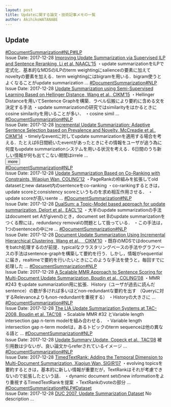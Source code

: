 ```yaml
---
layout: post
title: Updateに関する論文・技術記事メモの一覧
author: AkihikoWATANABE
---
```

## Update
<div class="visible-content">
<a class="button" href="articles/DocumentSummarization.html">#DocumentSummarization</a><a class="button" href="articles/NLP.html">#NLP</a><a class="button" href="articles/ILP.html">#ILP</a><br><span class="issue_date">Issue Date: 2017-12-28</span>
<a href="https://github.com/AkihikoWatanabe/paper_notes/issues/31">Improving Update Summarization via Supervised ILP and Sentence Reranking, Li et al. NAACL’15</a>
<span class="snippet">・update summarizationをILPで定式化．基本的なMDSのILPのterm weightingにsalienceの要素に加えてnoveltyの要素を加える．term weightingにはbigramを用いる．bigram使うとよくなることがupdate summarization ...</span>
<a class="button" href="articles/DocumentSummarization.html">#DocumentSummarization</a><a class="button" href="articles/NLP.html">#NLP</a><br><span class="issue_date">Issue Date: 2017-12-28</span>
<a href="https://github.com/AkihikoWatanabe/paper_notes/issues/35">Update Summarization using Semi-Supervised Learning Based on Hellinger Distance, Wang et al., CIKM’15</a>
<span class="snippet">・Hellinger Distanceを用いてSentence Graphを構築．ラベル伝搬により要約に含める文を決定する手法・update summarizationの研究ではsimilarityをはかるときにcosine similarityを用いることが多い．・cosine simil ...</span>
<a class="button" href="articles/DocumentSummarization.html">#DocumentSummarization</a><a class="button" href="articles/NLP.html">#NLP</a><br><span class="issue_date">Issue Date: 2017-12-28</span>
<a href="https://github.com/AkihikoWatanabe/paper_notes/issues/36">Incremental Update Summarization: Adaptive Sentence Selection based on Prevalence and Novelty, McCreadie et al., CIKM’14</a>
<span class="snippet">・timelyなeventに対してupdate summarizationを適用する場合を考える．たとえば6日間続いたeventがあったときにその情報をユーザが追う為に何度もupdate summarizationシステムを用いる状況を考える．6日間のうち新しい情報が何も出てこない期間はirrele ...</span>
</div>
<button onclick="showMore(0)">more</button>

<div class="hidden-content">
<a class="button" href="articles/DocumentSummarization.html">#DocumentSummarization</a><a class="button" href="articles/NLP.html">#NLP</a><br><span class="issue_date">Issue Date: 2017-12-28</span>
<a href="https://github.com/AkihikoWatanabe/paper_notes/issues/30">Update Summarization Based on Co-Ranking with Constraints, Wiaojun Wan, COLING’12</a>
<span class="snippet">・PageRankの枠組みを拡張してold datasetとnew dataset内のsentenceをco-ranking・co-rankingするときは，update scoreとconsistency scoreというものを求め相互作用させる．・update scoreが高いsente ...</span>
<a class="button" href="articles/DocumentSummarization.html">#DocumentSummarization</a><a class="button" href="articles/NLP.html">#NLP</a><br><span class="issue_date">Issue Date: 2017-12-28</span>
<a href="https://github.com/AkihikoWatanabe/paper_notes/issues/38">DualSum: a Topic-Model based approach for update summarization, Delort et al., EACL’12</a>
<span class="snippet">・大半のupdate summarizationの手法はdocument set Aがgivenのとき，document set Bのupdate summarizationをつくる際には，redundancy removalの問題として扱っている．・この手法は，1つのsentenceの中にre ...</span>
<a class="button" href="articles/DocumentSummarization.html">#DocumentSummarization</a><a class="button" href="articles/NLP.html">#NLP</a><br><span class="issue_date">Issue Date: 2017-12-28</span>
<a href="https://github.com/AkihikoWatanabe/paper_notes/issues/37">Document Update Summarization Using Incremental Hierarchical Clustering, Wang et al.,　CIKM’10</a>
<span class="snippet">・既存のMDSではdocumentをbatch処理するのが前提．typicalなクラスタリングベースの手法やグラフベースの手法はsentence-graphを構築して要約を行う．しかし，情報がsequentialに届き，realtimeで要約を行いたいときにこのような手法を使うと，毎回すでに処理した ...</span>
<a class="button" href="articles/DocumentSummarization.html">#DocumentSummarization</a><a class="button" href="articles/NLP.html">#NLP</a><br><span class="issue_date">Issue Date: 2017-12-28</span>
<a href="https://github.com/AkihikoWatanabe/paper_notes/issues/32">A Scalable MMR Approach to Sentence Scoring for Multi-Document Update Summarization, Boudin et al., COLING’08</a>
<span class="snippet">・MMR #243 をupdate summarization用に拡張．History（ユーザが過去に読んだsentence）の数が多ければ多いほどnon-redundantな要約を出す （Queryに対するRelevanceよりもnon-redundantを重視する）・Historyの大きさに ...</span>
<a class="button" href="articles/DocumentSummarization.html">#DocumentSummarization</a><a class="button" href="articles/NLP.html">#NLP</a><br><span class="issue_date">Issue Date: 2017-12-28</span>
<a href="https://github.com/AkihikoWatanabe/paper_notes/issues/33">The LIA Update Summarization Systems at TAC-2008, Boudin et al. TAC’08</a>
<span class="snippet">・Scalable MMR #32 とVariable length intersection gap n-term modelを組み合わせる．・Variable length intersection gap n-term modelは，あるトピックのterm sequenceは他の異なる語と ...</span>
<a class="button" href="articles/DocumentSummarization.html">#DocumentSummarization</a><a class="button" href="articles/NLP.html">#NLP</a><br><span class="issue_date">Issue Date: 2017-12-28</span>
<a href="https://github.com/AkihikoWatanabe/paper_notes/issues/39">Update Summary Update, Copeck et al., TAC’08</a>
<span class="snippet">被引用数は少ないが、良い論文からreferされているイメージ ...</span>
<a class="button" href="articles/DocumentSummarization.html">#DocumentSummarization</a><a class="button" href="articles/NLP.html">#NLP</a><br><span class="issue_date">Issue Date: 2017-12-28</span>
<a href="https://github.com/AkihikoWatanabe/paper_notes/issues/34">TimedTextRank: Adding the Temporal Dimension to Multi-Document Summarization, Xiaojun Wan, SIGIR’07</a>
<span class="snippet">・evolving topicsを要約するときは，基本的に新しい情報が重要だが，TextRankはそれが考慮できないので拡張したという話．・dynamic document setのnew informationをより重視するTimedTextRankを提案・TextRankのvoteの部分 ...</span>
<a class="button" href="articles/DocumentSummarization.html">#DocumentSummarization</a><a class="button" href="articles/NLP.html">#NLP</a><a class="button" href="articles/Dataset.html">#Dataset</a><br><span class="issue_date">Issue Date: 2017-12-28</span>
<a href="https://github.com/AkihikoWatanabe/paper_notes/issues/40">DUC 2007, Update Summarization Dataset</a>
<span class="snippet">No description ...</span>
<button onclick="hideContent(0)" style="display: none;">hide</button>
</div>

